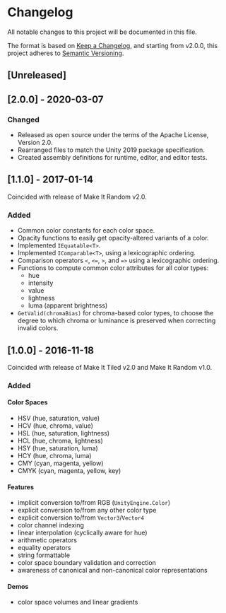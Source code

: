 # Changelog

All notable changes to this project will be documented in this file.

The format is based on [Keep a Changelog](https://keepachangelog.com/en/1.0.0/),
and starting from v2.0.0, this project adheres to [Semantic Versioning](https://semver.org/spec/v2.0.0.html).

## [Unreleased]

## [2.0.0] - 2020-03-07

### Changed

* Released as open source under the terms of the Apache License, Version 2.0.
* Rearranged files to match the Unity 2019 package specification.
* Created assembly definitions for runtime, editor, and editor tests.

## [1.1.0] - 2017-01-14

Coincided with release of Make It Random v2.0.

### Added

* Common color constants for each color space.
* Opacity functions to easily get opacity-altered variants of a color.
* Implemented `IEquatable<T>`.
* Implemented `IComparable<T>`, using a lexicographic ordering.
* Comparison operators `<`, `<=`, `>`, and `=>` using a lexicographic ordering.
* Functions to compute common color attributes for all color types:
  * hue
  * intensity
  * value
  * lightness
  * luma (apparent brightness)
* `GetValid(chromaBias)` for chroma-based color types, to choose the degree to which chroma or luminance is preserved when correcting invalid colors.

## [1.0.0] - 2016-11-18

Coincided with release of Make It Tiled v2.0 and Make It Random v1.0.

### Added

#### Color Spaces

* HSV (hue, saturation, value)
* HCV (hue, chroma, value)
* HSL (hue, saturation, lightness)
* HCL (hue, chroma, lightness)
* HSY (hue, saturation, luma)
* HCY (hue, chroma, luma)
* CMY (cyan, magenta, yellow)
* CMYK (cyan, magenta, yellow, key)

#### Features

* implicit conversion to/from RGB (`UnityEngine.Color`)
* explicit conversion to/from any other color type
* explicit conversion to/from `Vector3`/`Vector4`
* color channel indexing
* linear interpolation (cyclically aware for hue)
* arithmetic operators
* equality operators
* string formattable
* color space boundary validation and correction
* awareness of canonical and non-canonical color representations

#### Demos

* color space volumes and linear gradients
